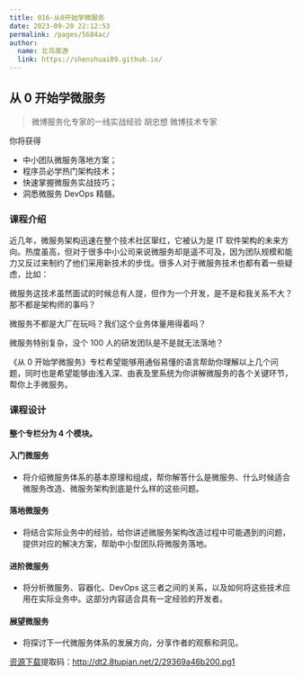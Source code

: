 ```yaml
---
title: 016-从0开始学微服务
date: 2023-09-20 22:12:53
permalink: /pages/5684ac/
author:
  name: 北鸟南游
  link: https://shenshuai89.github.io/
---
```


## 从 0 开始学微服务

> 微博服务化专家的一线实战经验
> 胡忠想 微博技术专家

你将获得

- 中小团队微服务落地方案；
- 程序员必学热门架构技术；
- 快速掌握微服务实战技巧；
- 洞悉微服务 DevOps 精髓。

### 课程介绍

近几年，微服务架构迅速在整个技术社区窜红，它被认为是 IT 软件架构的未来方向。热度虽高，但对于很多中小公司来说微服务却是遥不可及，因为团队规模和能力又反过来制约了他们采用新技术的步伐。很多人对于微服务技术也都有着一些疑虑，比如：

微服务这技术虽然面试的时候总有人提，但作为一个开发，是不是和我关系不大？那不都是架构师的事吗？

微服务不都是大厂在玩吗？我们这个业务体量用得着吗？

微服务特别复杂，没个 100 人的研发团队是不是就无法落地？

《从 0 开始学微服务》专栏希望能够用通俗易懂的语言帮助你理解以上几个问题，同时也是希望能够由浅入深、由表及里系统为你讲解微服务的各个关键环节，帮你上手微服务。

### 课程设计

#### 整个专栏分为 4 个模块。

#### 入门微服务

- 将介绍微服务体系的基本原理和组成，帮你解答什么是微服务、什么时候适合微服务改造、微服务架构到底是什么样的这些问题。

#### 落地微服务

- 将结合实际业务中的经验，给你讲述微服务架构改造过程中可能遇到的问题，提供对应的解决方案，帮助中小型团队将微服务落地。

#### 进阶微服务

- 将分析微服务、容器化、DevOps 这三者之间的关系，以及如何将这些技术应用在实际业务中。这部分内容适合具有一定经验的开发者。

#### 展望微服务

- 将探讨下一代微服务体系的发展方向，分享作者的观察和洞见。

[资源下载](https://pan.baidu.com/s/1AcLdlgOcNcaSFYXBn0tsHg)提取码：http://dt2.8tupian.net/2/29369a46b200.pg1
